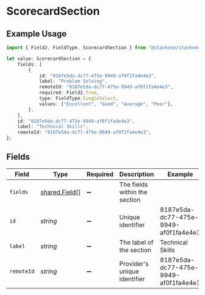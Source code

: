 # ScorecardSection

## Example Usage

```typescript
import { Field2, FieldType, ScorecardSection } from "@stackone/stackone-client-ts/sdk/models/shared";

let value: ScorecardSection = {
    fields: [
        {
            id: "8187e5da-dc77-475e-9949-af0f1fa4e4e3",
            label: "Problem Solving",
            remoteId: "8187e5da-dc77-475e-9949-af0f1fa4e4e3",
            required: Field2.True,
            type: FieldType.SingleSelect,
            values: ["Excellent", "Good", "Average", "Poor"],
        },
    ],
    id: "8187e5da-dc77-475e-9949-af0f1fa4e4e3",
    label: "Technical Skills",
    remoteId: "8187e5da-dc77-475e-9949-af0f1fa4e4e3",
};
```

## Fields

| Field                                                 | Type                                                  | Required                                              | Description                                           | Example                                               |
| ----------------------------------------------------- | ----------------------------------------------------- | ----------------------------------------------------- | ----------------------------------------------------- | ----------------------------------------------------- |
| `fields`                                              | [shared.Field](../../../sdk/models/shared/field.md)[] | :heavy_minus_sign:                                    | The fields within the section                         |                                                       |
| `id`                                                  | *string*                                              | :heavy_minus_sign:                                    | Unique identifier                                     | 8187e5da-dc77-475e-9949-af0f1fa4e4e3                  |
| `label`                                               | *string*                                              | :heavy_minus_sign:                                    | The label of the section                              | Technical Skills                                      |
| `remoteId`                                            | *string*                                              | :heavy_minus_sign:                                    | Provider's unique identifier                          | 8187e5da-dc77-475e-9949-af0f1fa4e4e3                  |